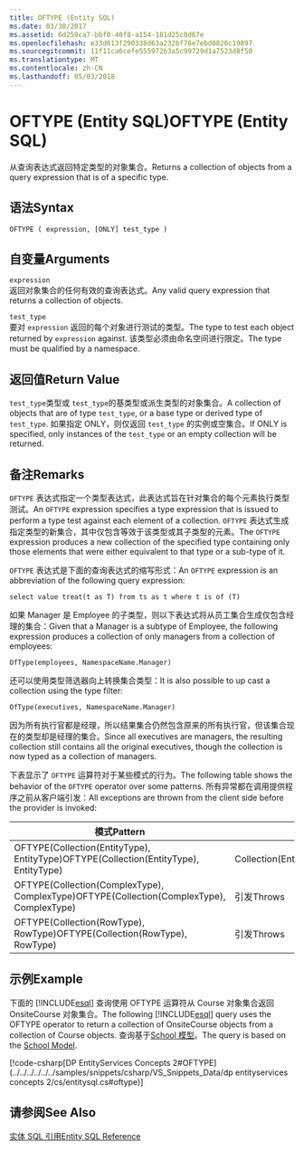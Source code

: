 ```yaml
---
title: OFTYPE (Entity SQL)
ms.date: 03/30/2017
ms.assetid: 6d259ca7-bbf0-40f8-a154-181d25c0d67e
ms.openlocfilehash: e33d613f290338d63a232bf78e7ebd0826c19897
ms.sourcegitcommit: 11f11ca6cefe555972b3a5c99729d1a7523d8f50
ms.translationtype: MT
ms.contentlocale: zh-CN
ms.lasthandoff: 05/03/2018
---
```

# <a name="oftype-entity-sql"></a><span data-ttu-id="677b7-102">OFTYPE (Entity SQL)</span><span class="sxs-lookup"><span data-stu-id="677b7-102">OFTYPE (Entity SQL)</span></span>
<span data-ttu-id="677b7-103">从查询表达式返回特定类型的对象集合。</span><span class="sxs-lookup"><span data-stu-id="677b7-103">Returns a collection of objects from a query expression that is of a specific type.</span></span>  
  
## <a name="syntax"></a><span data-ttu-id="677b7-104">语法</span><span class="sxs-lookup"><span data-stu-id="677b7-104">Syntax</span></span>  
  
```  
OFTYPE ( expression, [ONLY] test_type )  
```  
  
## <a name="arguments"></a><span data-ttu-id="677b7-105">自变量</span><span class="sxs-lookup"><span data-stu-id="677b7-105">Arguments</span></span>  
 `expression`  
 <span data-ttu-id="677b7-106">返回对象集合的任何有效的查询表达式。</span><span class="sxs-lookup"><span data-stu-id="677b7-106">Any valid query expression that returns a collection of objects.</span></span>  
  
 `test_type`  
 <span data-ttu-id="677b7-107">要对 `expression` 返回的每个对象进行测试的类型。</span><span class="sxs-lookup"><span data-stu-id="677b7-107">The type to test each object returned by `expression` against.</span></span> <span data-ttu-id="677b7-108">该类型必须由命名空间进行限定。</span><span class="sxs-lookup"><span data-stu-id="677b7-108">The type must be qualified by a namespace.</span></span>  
  
## <a name="return-value"></a><span data-ttu-id="677b7-109">返回值</span><span class="sxs-lookup"><span data-stu-id="677b7-109">Return Value</span></span>  
 <span data-ttu-id="677b7-110">`test_type`类型或 `test_type`的基类型或派生类型的对象集合。</span><span class="sxs-lookup"><span data-stu-id="677b7-110">A collection of objects that are of type `test_type`, or a base type or derived type of `test_type`.</span></span> <span data-ttu-id="677b7-111">如果指定 ONLY，则仅返回 `test_type` 的实例或空集合。</span><span class="sxs-lookup"><span data-stu-id="677b7-111">If ONLY is specified, only instances of the `test_type` or an empty collection will be returned.</span></span>  
  
## <a name="remarks"></a><span data-ttu-id="677b7-112">备注</span><span class="sxs-lookup"><span data-stu-id="677b7-112">Remarks</span></span>  
 <span data-ttu-id="677b7-113">`OFTYPE` 表达式指定一个类型表达式，此表达式旨在针对集合的每个元素执行类型测试。</span><span class="sxs-lookup"><span data-stu-id="677b7-113">An `OFTYPE` expression specifies a type expression that is issued to perform a type test against each element of a collection.</span></span>  <span data-ttu-id="677b7-114">`OFTYPE` 表达式生成指定类型的新集合，其中仅包含等效于该类型或其子类型的元素。</span><span class="sxs-lookup"><span data-stu-id="677b7-114">The `OFTYPE` expression produces a new collection of the specified type containing only those elements that were either equivalent to that type or a sub-type of it.</span></span>  
  
 <span data-ttu-id="677b7-115">`OFTYPE` 表达式是下面的查询表达式的缩写形式：</span><span class="sxs-lookup"><span data-stu-id="677b7-115">An `OFTYPE` expression is an abbreviation of the following query expression:</span></span>  
  
```  
select value treat(t as T) from ts as t where t is of (T)  
```  
  
 <span data-ttu-id="677b7-116">如果 Manager 是 Employee 的子类型，则以下表达式将从员工集合生成仅包含经理的集合：</span><span class="sxs-lookup"><span data-stu-id="677b7-116">Given that a Manager is a subtype of Employee, the following expression produces a collection of only managers from a collection of employees:</span></span>  
  
```  
OfType(employees, NamespaceName.Manager)  
```  
  
 <span data-ttu-id="677b7-117">还可以使用类型筛选器向上转换集合类型：</span><span class="sxs-lookup"><span data-stu-id="677b7-117">It is also possible to up cast a collection using the type filter:</span></span>  
  
```  
OfType(executives, NamespaceName.Manager)  
```  
  
 <span data-ttu-id="677b7-118">因为所有执行官都是经理，所以结果集合仍然包含原来的所有执行官，但该集合现在的类型却是经理的集合。</span><span class="sxs-lookup"><span data-stu-id="677b7-118">Since all executives are managers, the resulting collection still contains all the original executives, though the collection is now typed as a collection of managers.</span></span>  
  
 <span data-ttu-id="677b7-119">下表显示了 `OFTYPE` 运算符对于某些模式的行为。</span><span class="sxs-lookup"><span data-stu-id="677b7-119">The following table shows the behavior of the `OFTYPE` operator over some patterns.</span></span> <span data-ttu-id="677b7-120">所有异常都在调用提供程序之前从客户端引发：</span><span class="sxs-lookup"><span data-stu-id="677b7-120">All exceptions are thrown from the client side before the provider is invoked:</span></span>  
  
|<span data-ttu-id="677b7-121">模式</span><span class="sxs-lookup"><span data-stu-id="677b7-121">Pattern</span></span>|<span data-ttu-id="677b7-122">行为</span><span class="sxs-lookup"><span data-stu-id="677b7-122">Behavior</span></span>|  
|-------------|--------------|  
|<span data-ttu-id="677b7-123">OFTYPE(Collection(EntityType), EntityType)</span><span class="sxs-lookup"><span data-stu-id="677b7-123">OFTYPE(Collection(EntityType), EntityType)</span></span>|<span data-ttu-id="677b7-124">Collection(EntityType)</span><span class="sxs-lookup"><span data-stu-id="677b7-124">Collection(EntityType)</span></span>|  
|<span data-ttu-id="677b7-125">OFTYPE(Collection(ComplexType), ComplexType)</span><span class="sxs-lookup"><span data-stu-id="677b7-125">OFTYPE(Collection(ComplexType), ComplexType)</span></span>|<span data-ttu-id="677b7-126">引发</span><span class="sxs-lookup"><span data-stu-id="677b7-126">Throws</span></span>|  
|<span data-ttu-id="677b7-127">OFTYPE(Collection(RowType), RowType)</span><span class="sxs-lookup"><span data-stu-id="677b7-127">OFTYPE(Collection(RowType), RowType)</span></span>|<span data-ttu-id="677b7-128">引发</span><span class="sxs-lookup"><span data-stu-id="677b7-128">Throws</span></span>|  
  
## <a name="example"></a><span data-ttu-id="677b7-129">示例</span><span class="sxs-lookup"><span data-stu-id="677b7-129">Example</span></span>  
 <span data-ttu-id="677b7-130">下面的 [!INCLUDE[esql](../../../../../../includes/esql-md.md)] 查询使用 OFTYPE 运算符从 Course 对象集合返回 OnsiteCourse 对象集合。</span><span class="sxs-lookup"><span data-stu-id="677b7-130">The following [!INCLUDE[esql](../../../../../../includes/esql-md.md)] query uses the OFTYPE operator to return a collection of OnsiteCourse objects from a collection of Course objects.</span></span> <span data-ttu-id="677b7-131">查询基于[School 模型](http://msdn.microsoft.com/library/859a9587-81ea-4a45-9bc0-f8d330e1adac)。</span><span class="sxs-lookup"><span data-stu-id="677b7-131">The query is based on the [School Model](http://msdn.microsoft.com/library/859a9587-81ea-4a45-9bc0-f8d330e1adac).</span></span>  
  
 [!code-csharp[DP EntityServices Concepts 2#OFTYPE](../../../../../../samples/snippets/csharp/VS_Snippets_Data/dp entityservices concepts 2/cs/entitysql.cs#oftype)]  
  
## <a name="see-also"></a><span data-ttu-id="677b7-132">请参阅</span><span class="sxs-lookup"><span data-stu-id="677b7-132">See Also</span></span>  
 [<span data-ttu-id="677b7-133">实体 SQL 引用</span><span class="sxs-lookup"><span data-stu-id="677b7-133">Entity SQL Reference</span></span>](../../../../../../docs/framework/data/adonet/ef/language-reference/entity-sql-reference.md)
